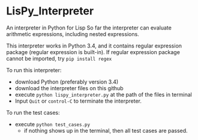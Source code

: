 # LisPy_Interpreter
An interpreter in Python for Lisp
So far the interpreter can evaluate arithmetic expressions, including nested expressions.

This interpreter works in Python 3.4, and it contains regular expression package (regular expression is built-in). If regular expression package cannot be imported, try `pip install regex`

To run this interpreter:
- download Python (preferably version 3.4) 
- download the interpreter files on this github
- execute `python lispy_interpreter.py` at the path of the files in terminal
- Input `Quit` or `control-C` to terminate the interpreter.

To run the test cases:
- execute `python test_cases.py`
   - if nothing shows up in the terminal, then all test cases are passed. 
